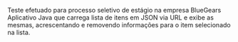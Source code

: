 Teste efetuado para processo seletivo de estágio na empresa BlueGears
Aplicativo Java que carrega lista de itens em JSON via URL e exibe as mesmas,
acrescentando e removendo informações para o item selecionado na lista.

